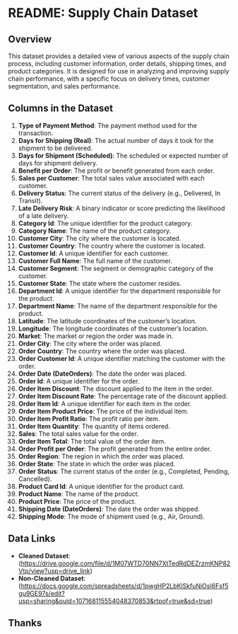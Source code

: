 # README: Supply Chain Dataset

## Overview
This dataset provides a detailed view of various aspects of the supply chain process, including customer information, order details, shipping times, and product categories. It is designed for use in analyzing and improving supply chain performance, with a specific focus on delivery times, customer segmentation, and sales performance.

## Columns in the Dataset

1. **Type of Payment Method**: The payment method used for the transaction.
2. **Days for Shipping (Real)**: The actual number of days it took for the shipment to be delivered.
3. **Days for Shipment (Scheduled)**: The scheduled or expected number of days for shipment delivery.
4. **Benefit per Order**: The profit or benefit generated from each order.
5. **Sales per Customer**: The total sales value associated with each customer.
6. **Delivery Status**: The current status of the delivery (e.g., Delivered, In Transit).
7. **Late Delivery Risk**: A binary indicator or score predicting the likelihood of a late delivery.
8. **Category Id**: The unique identifier for the product category.
9. **Category Name**: The name of the product category.
10. **Customer City**: The city where the customer is located.
11. **Customer Country**: The country where the customer is located.
12. **Customer Id**: A unique identifier for each customer.
13. **Customer Full Name**: The full name of the customer.
14. **Customer Segment**: The segment or demographic category of the customer.
15. **Customer State**: The state where the customer resides.
16. **Department Id**: A unique identifier for the department responsible for the product.
17. **Department Name**: The name of the department responsible for the product.
18. **Latitude**: The latitude coordinates of the customer’s location.
19. **Longitude**: The longitude coordinates of the customer’s location.
20. **Market**: The market or region the order was made in.
21. **Order City**: The city where the order was placed.
22. **Order Country**: The country where the order was placed.
23. **Order Customer Id**: A unique identifier matching the customer with the order.
24. **Order Date (DateOrders)**: The date the order was placed.
25. **Order Id**: A unique identifier for the order.
26. **Order Item Discount**: The discount applied to the item in the order.
27. **Order Item Discount Rate**: The percentage rate of the discount applied.
28. **Order Item Id**: A unique identifier for each item in the order.
29. **Order Item Product Price**: The price of the individual item.
30. **Order Item Profit Ratio**: The profit ratio per item.
31. **Order Item Quantity**: The quantity of items ordered.
32. **Sales**: The total sales value for the order.
33. **Order Item Total**: The total value of the order item.
34. **Order Profit per Order**: The profit generated from the entire order.
35. **Order Region**: The region in which the order was placed.
36. **Order State**: The state in which the order was placed.
37. **Order Status**: The current status of the order (e.g., Completed, Pending, Cancelled).
38. **Product Card Id**: A unique identifier for the product card.
39. **Product Name**: The name of the product.
40. **Product Price**: The price of the product.
41. **Shipping Date (DateOrders)**: The date the order was shipped.
42. **Shipping Mode**: The mode of shipment used (e.g., Air, Ground).

## Data Links

- **Cleaned Dataset**: (https://drive.google.com/file/d/1M07WTD70NN7XtTedRdDEZrzmKNP82Vtp/view?usp=drive_link)
- **Non-Cleaned Dataset**: (https://docs.google.com/spreadsheets/d/1pwgHP2LbKlSkfuNiOsI6Fsf5gu9GE97s/edit?usp=sharing&ouid=107168115554048370853&rtpof=true&sd=true)

## Thanks
